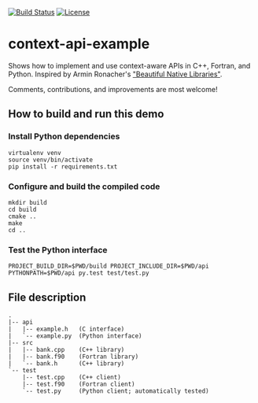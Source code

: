 [![Build Status](https://travis-ci.org/bast/context-api-example.svg?branch=master)](https://travis-ci.org/bast/context-api-example/builds)
[![License](https://img.shields.io/badge/license-%20MPL--v2.0-blue.svg)](../master/LICENSE)


# context-api-example

Shows how to implement and use context-aware APIs in C++, Fortran, and Python.
Inspired by Armin Ronacher's
["Beautiful Native Libraries"](http://lucumr.pocoo.org/2013/8/18/beautiful-native-libraries/).

Comments, contributions, and improvements are most welcome!


## How to build and run this demo

### Install Python dependencies

```
virtualenv venv
source venv/bin/activate
pip install -r requirements.txt
```

### Configure and build the compiled code

```
mkdir build
cd build
cmake ..
make
cd ..
```

### Test the Python interface

```
PROJECT_BUILD_DIR=$PWD/build PROJECT_INCLUDE_DIR=$PWD/api PYTHONPATH=$PWD/api py.test test/test.py
```


## File description

```
.
|-- api
|   |-- example.h   (C interface)
|   `-- example.py  (Python interface)
|-- src
|   |-- bank.cpp    (C++ library)
|   |-- bank.f90    (Fortran library)
|   `-- bank.h      (C++ library)
`-- test
    |-- test.cpp    (C++ client)
    |-- test.f90    (Fortran client)
    `-- test.py     (Python client; automatically tested)
```
